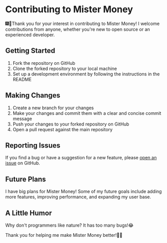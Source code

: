 # Contributing to Mister Money

🎆🍾Thank you for your interest in contributing to Mister Money! I welcome contributions from anyone, whether you're new to open source or an experienced developer.

## Getting Started

1. Fork the repository on GitHub
2. Clone the forked repository to your local machine
3. Set up a development environment by following the instructions in the README

## Making Changes

1. Create a new branch for your changes
2. Make your changes and commit them with a clear and concise commit message
3. Push your changes to your forked repository on GitHub
4. Open a pull request against the main repository

## Reporting Issues

If you find a bug or have a suggestion for a new feature, please [open an issue](https://github.com/abdesslammekouar/mistermoney/issues/new) on GitHub.

## Future Plans

I have big plans for Mister Money! Some of my future goals include adding more features, improving performance, and expanding my user base.

## A Little Humor

Why don't programmers like nature? It has too many bugs!😂

Thank you for helping me make Mister Money better!🔧🤗
